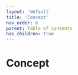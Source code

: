 ```yaml
---
layout: 'default'
title: 'Concept'
nav_order: 6
parent: Table of contents
has_children: true
---
```


# Concept

